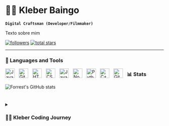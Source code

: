 # 🏄‍♂️ Kleber Baingo

**`Digital Craftsman (Developer/Filmmaker)`**

Texto sobre mim

   <p align="left">
      <a href="https://github.com/KleberBaingo?tab=followers">
         <img alt="followers" title="Follow me on Github" src="https://custom-icon-badges.demolab.com/github/followers/KleberBaingo?color=236ad3&labelColor=1155ba&style=for-the-badge&logo=person-add&label=Follow&logoColor=white"/></a>
      <a href="https://github.com/KleberBaingo?tab=repositories&sort=stargazers">
         <img alt="total stars" title="Total stars on GitHub" src="https://custom-icon-badges.demolab.com/github/stars/KleberBaingo?color=55960c&style=for-the-badge&labelColor=488207&logo=star"/></a>
   </p>

---

### 🧰 Languages and Tools

<img align="left" alt="Java" width="30px" style="padding-right:10px;" src="https://cdn.jsdelivr.net/gh/devicons/devicon/icons/java/java-original.svg"/>
<img align="left" alt="Git" width="30px" style="padding-right:10px;" src="https://cdn.jsdelivr.net/gh/devicons/devicon/icons/git/git-original.svg" />
<img align="left" alt="HTML" width="30px" style="padding-right:10px;" src="https://cdn.jsdelivr.net/gh/devicons/devicon/icons/html5/html5-plain.svg" />
<img align="left" alt="CSS" width="30px" style="padding-right:10px;" src="https://cdn.jsdelivr.net/gh/devicons/devicon/icons/css3/css3-plain.svg" />
<img align="left" alt="JavaScript" width="30px" style="padding-right:10px;" src="https://cdn.jsdelivr.net/gh/devicons/devicon/icons/javascript/javascript-plain.svg" />
<img align="left" alt="NodeJS" width="30px" style="padding-right:10px;" src="https://cdn.jsdelivr.net/gh/devicons/devicon/icons/nodejs/nodejs-original.svg" />
<img align="left" alt="Python" width="30px" style="padding-right:10px;" src="https://cdn.jsdelivr.net/gh/devicons/devicon/icons/python/python-plain.svg" />
<img align="left" alt="C++" width="30px" style="padding-right:10px;" src="https://cdn.jsdelivr.net/gh/devicons/devicon/icons/cplusplus/cplusplus-line.svg" />
<img align="left" alt="GitHub" width="30px" style="padding-right:10px;" src="https://cdn.jsdelivr.net/gh/devicons/devicon/icons/github/github-original.svg" />




### 📊 Stats

![Forrest's GitHub stats](https://github-readme-stats.vercel.app/api?username=kleberBaingo&show_icons=true&theme=gruvbox)

<!-- ![GitHub Streak](https://streak-stats.demolab.com?user=KleberBaingo&theme=gruvbox&border_radius=4.5) -->

#

<details>
 <summary><h3>👨‍💻 Kleber Coding Journey</h3></summary>
minha jornada

